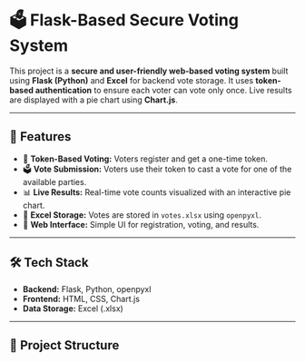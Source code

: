 # 🗳️ Flask-Based Secure Voting System

This project is a **secure and user-friendly web-based voting system** built using **Flask (Python)** and **Excel** for backend vote storage. It uses **token-based authentication** to ensure each voter can vote only once. Live results are displayed with a pie chart using **Chart.js**.

---

## 🚀 Features

- 🔐 **Token-Based Voting:** Voters register and get a one-time token.
- 🗳️ **Vote Submission:** Voters use their token to cast a vote for one of the available parties.
- 📊 **Live Results:** Real-time vote counts visualized with an interactive pie chart.
- 📁 **Excel Storage:** Votes are stored in `votes.xlsx` using `openpyxl`.
- 🧾 **Web Interface:** Simple UI for registration, voting, and results.

---

## 🛠️ Tech Stack

- **Backend:** Flask, Python, openpyxl
- **Frontend:** HTML, CSS, Chart.js
- **Data Storage:** Excel (.xlsx)

---

## 📂 Project Structure

